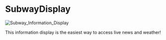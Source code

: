 # SubwayDisplay

![Subway_Information_Display](https://github.com/tahmeedm/Subway-Information-Display/assets/113798776/39f3656c-84f8-4846-8a75-5338889ff7e2)

This information display is the easiest way to access live news and weather!
